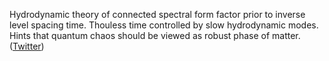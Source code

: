 
Hydrodynamic theory of connected spectral form factor prior to inverse level spacing time. Thouless time controlled by slow hydrodynamic modes. Hints that quantum chaos should be viewed as robust phase of matter. ([Twitter](https://twitter.com/JoshuahHeath/status/1334931834476630017))
